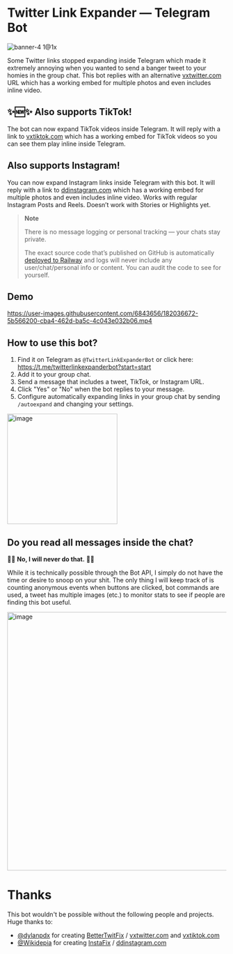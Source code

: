 # Twitter Link Expander — Telegram Bot

![banner-4 1@1x](https://user-images.githubusercontent.com/6843656/214646426-db3bf292-afc4-4729-8e16-64ed687127aa.png)

Some Twitter links stopped expanding inside Telegram which made it extremely annoying when you wanted to send a banger tweet to your homies in the group chat. This bot replies with an alternative [vxtwitter.com](https://vxtwitter.com) URL which has a working embed for multiple photos and even includes inline video.

## ✨🆕✨ Also supports TikTok!

The bot can now expand TikTok videos inside Telegram. It will reply with a link to [vxtiktok.com](https://vxtiktok.com) which has a working embed for TikTok videos so you can see them play inline inside Telegram.

## Also supports Instagram!

You can now expand Instagram links inside Telegram with this bot. It will reply with a link to [ddinstagram.com](https://ddinstagram.com) which has a working embed for multiple photos and even includes inline video. Works with regular Instagram Posts and Reels. Doesn’t work with Stories or Highlights yet.

> **Note**
>
> There is no message logging or personal tracking — your chats stay private.
>
> The exact source code that’s published on GitHub is automatically [deployed to Railway](https://railway.app?referralCode=dev) and logs will never include any user/chat/personal info or content. You can audit the code to see for yourself.

## Demo

https://user-images.githubusercontent.com/6843656/182036672-5b566200-cba4-462d-ba5c-4c043e032b06.mp4

## How to use this bot?

1. Find it on Telegram as `@TwitterLinkExpanderBot` or click here: https://t.me/twitterlinkexpanderbot?start=start
2. Add it to your group chat.
3. Send a message that includes a tweet, TikTok, or Instagram URL.
4. Click "Yes" or "No" when the bot replies to your message.
5. Configure automatically expanding links in your group chat by sending `/autoexpand` and changing your settings.

<img width="253" alt="image" src="https://user-images.githubusercontent.com/6843656/181651653-a6421462-2321-4344-8605-f5f32edc5047.png">

## Do you read all messages inside the chat?

🙅‍♂️ **No, I will never do that.** 🙅‍♂️

While it is technically possible through the Bot API, I simply do not have the time or desire to snoop on your shit. The only thing I will keep track of is counting anonymous events when buttons are clicked, bot commands are used, a tweet has multiple images (etc.) to monitor stats to see if people are finding this bot useful.

<img width="593" alt="image" src="https://user-images.githubusercontent.com/6843656/197364188-850c89fa-1186-4f44-a6b1-be6798c88f6e.png">

# Thanks

This bot wouldn't be possible without the following people and projects. Huge thanks to:

- [@dylanpdx](https://github.com/dylanpdx) for creating [BetterTwitFix](https://github.com/dylanpdx/BetterTwitFix) / [vxtwitter.com](https://vxtwitter.com) and [vxtiktok.com](https://vxtiktok.com)
- [@Wikidepia](https://github.com/Wikidepia) for creating [InstaFix](https://github.com/Wikidepia/InstaFix) / [ddinstagram.com](https://ddinstagram.com)
